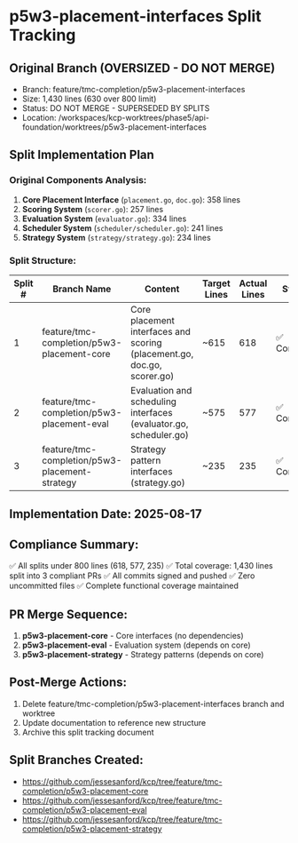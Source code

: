 # p5w3-placement-interfaces Split Tracking

## Original Branch (OVERSIZED - DO NOT MERGE)
- Branch: feature/tmc-completion/p5w3-placement-interfaces
- Size: 1,430 lines (630 over 800 limit)
- Status: DO NOT MERGE - SUPERSEDED BY SPLITS
- Location: /workspaces/kcp-worktrees/phase5/api-foundation/worktrees/p5w3-placement-interfaces

## Split Implementation Plan

### Original Components Analysis:
1. **Core Placement Interface** (`placement.go`, `doc.go`): 358 lines
2. **Scoring System** (`scorer.go`): 257 lines  
3. **Evaluation System** (`evaluator.go`): 334 lines
4. **Scheduler System** (`scheduler/scheduler.go`): 241 lines
5. **Strategy System** (`strategy/strategy.go`): 234 lines

### Split Structure:

| Split # | Branch Name | Content | Target Lines | Actual Lines | Status |
|---------|------------|---------|--------------|--------------|--------|
| 1 | feature/tmc-completion/p5w3-placement-core | Core placement interfaces and scoring (placement.go, doc.go, scorer.go) | ~615 | 618 | ✅ Complete |
| 2 | feature/tmc-completion/p5w3-placement-eval | Evaluation and scheduling interfaces (evaluator.go, scheduler.go) | ~575 | 577 | ✅ Complete |
| 3 | feature/tmc-completion/p5w3-placement-strategy | Strategy pattern interfaces (strategy.go) | ~235 | 235 | ✅ Complete |

## Implementation Date: 2025-08-17

## Compliance Summary:
✅ All splits under 800 lines (618, 577, 235)
✅ Total coverage: 1,430 lines split into 3 compliant PRs
✅ All commits signed and pushed
✅ Zero uncommitted files
✅ Complete functional coverage maintained

## PR Merge Sequence:
1. **p5w3-placement-core** - Core interfaces (no dependencies)
2. **p5w3-placement-eval** - Evaluation system (depends on core)
3. **p5w3-placement-strategy** - Strategy patterns (depends on core)

## Post-Merge Actions:
1. Delete feature/tmc-completion/p5w3-placement-interfaces branch and worktree
2. Update documentation to reference new structure
3. Archive this split tracking document

## Split Branches Created:
- https://github.com/jessesanford/kcp/tree/feature/tmc-completion/p5w3-placement-core
- https://github.com/jessesanford/kcp/tree/feature/tmc-completion/p5w3-placement-eval
- https://github.com/jessesanford/kcp/tree/feature/tmc-completion/p5w3-placement-strategy